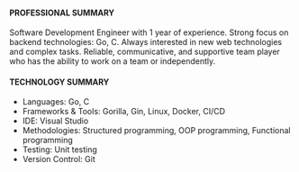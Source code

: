 <!--
**Arvph/arvph** is a ✨ _special_ ✨ repository because its `README.md` (this file) appears on your GitHub profile.

Here are some ideas to get you started:
- 🔭 I’m currently working on ...
- 🌱 I’m currently learning ...
- 👯 I’m looking to collaborate on ...
- 🤔 I’m looking for help with ...
- 💬 Ask me about ...
- 📫 How to reach me: ...
- 😄 Pronouns: ...
- ⚡ Fun fact: ...
-->

<!--Currently I'm a student of "School 21".-->


#### PROFESSIONAL SUMMARY
Software Development Engineer with 1 year of experience. Strong focus on backend technologies: Go, C. Always interested in new web technologies and complex tasks. Reliable, communicative, and supportive team player who has the ability to work on a team or independently. 

#### TECHNOLOGY SUMMARY
- Languages:	Go, C
- Frameworks & Tools:	Gorilla, Gin, Linux, Docker, CI/CD
- IDE:	Visual Studio
- Methodologies: Structured programming, OOP programming, Functional programming
- Testing: Unit testing
- Version Control:	Git

